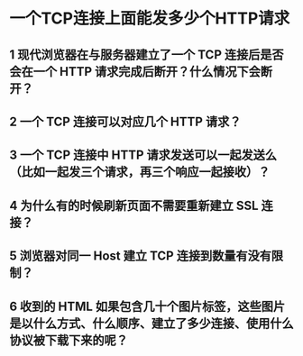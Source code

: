 # 一个TCP连接上面能发多少个HTTP请求

## 1 现代浏览器在与服务器建立了一个 TCP 连接后是否会在一个 HTTP 请求完成后断开？什么情况下会断开？

## 2 一个 TCP 连接可以对应几个 HTTP 请求？

## 3 一个 TCP 连接中 HTTP 请求发送可以一起发送么（比如一起发三个请求，再三个响应一起接收）？

## 4 为什么有的时候刷新页面不需要重新建立 SSL 连接？

## 5 浏览器对同一 Host 建立 TCP 连接到数量有没有限制？

## 6 收到的 HTML 如果包含几十个图片标签，这些图片是以什么方式、什么顺序、建立了多少连接、使用什么协议被下载下来的呢？
